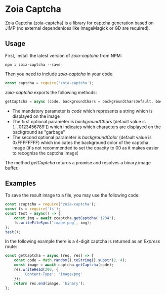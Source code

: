 # Zoia Captcha

Zoia Captcha (zoia-captcha) is a library for captcha generation based on JIMP (no external dependenices like ImageMagick or GD are required). 

## Usage

First, install the latest version of *zoia-captcha* from NPM:

`npm i zoia-captcha --save`

Then you need to include *zoia-captcha* in your code:
```javascript
const captcha = require('zoia-captcha');
```
*zoia-captcha* exports the following methods:
```javascript
getCaptcha = async (code, backgroundChars = backgroundCharsDefault, backgroundColor = backgroudColorDefault)
```
* The mandatory parameter is *code* which represents a string which is displayed on the image
* The first optional parameter is *backgroundChars* (default value is [...'0123456789']) which indicates which characters are displayed on the background as "garbage"
* The second optional parameter is *backgroundColor* (default value is 0xFFFFFFFF) which indicates the background color of the captcha image (it's not recommended to set the opacity to 00 as it makes easier to recognize the captcha image)

The method *getCaptcha* returns a promise and resolves a binary image buffer.

## Examples

To save the result image to a file, you may use the following code:
```javascript
const zcaptcha = require('zoia-captcha');
const fs = require('fs');
const test = async() => {
	const img = await zcaptcha.getCaptcha('1234');
	fs.writeFileSync('image.png', img);
};
test();
```
In the following example there is a 4-digit captcha is returned as an *Express* route:
```javascript
const getCaptcha = async (req, res) => {
    const code = Math.random().toString().substr(2, 4);
    const image = await captcha.getCaptcha(code);
    res.writeHead(200, {
        'Content-Type': 'image/png'
    });
    return res.end(image, 'binary');
};
```